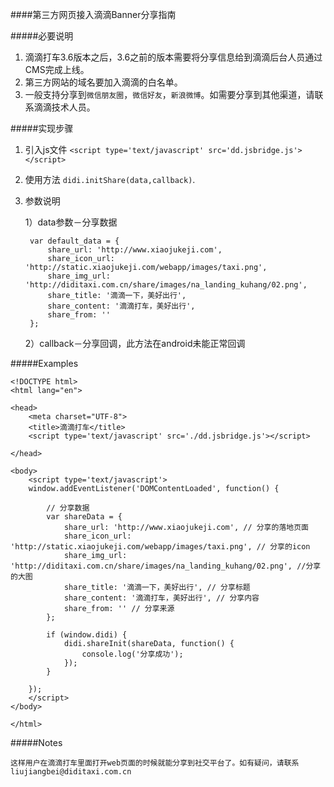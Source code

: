 ####第三方网页接入滴滴Banner分享指南

#####必要说明

1. 滴滴打车3.6版本之后，3.6之前的版本需要将分享信息给到滴滴后台人员通过CMS完成上线。
2. 第三方网站的域名要加入滴滴的白名单。
3. 一般支持分享到`微信朋友圈`，`微信好友`，`新浪微博`。如需要分享到其他渠道，请联系滴滴技术人员。

#####实现步骤

1. 引入js文件 `<script type='text/javascript' src='dd.jsbridge.js'></script>` 
2. 使用方法 `didi.initShare(data,callback)`.
3. 参数说明

	1）data参数－分享数据
	
	    var default_data = {
	        share_url: 'http://www.xiaojukeji.com',
	        share_icon_url: 'http://static.xiaojukeji.com/webapp/images/taxi.png',
	        share_img_url: 'http://diditaxi.com.cn/share/images/na_landing_kuhang/02.png',
	        share_title: '滴滴一下，美好出行',
	        share_content: '滴滴打车，美好出行',
	        share_from: ''
	    };
	    
	    
	  2）callback－分享回调，此方法在android未能正常回调
	  
#####Examples
	
	<!DOCTYPE html>
	<html lang="en">
	
	<head>
	    <meta charset="UTF-8">
	    <title>滴滴打车</title>
	    <script type='text/javascript' src='./dd.jsbridge.js'></script>
	
	</head>
	
	<body>
	    <script type='text/javascript'>
	    window.addEventListener('DOMContentLoaded', function() {
	
	        // 分享数据
	        var shareData = {
	            share_url: 'http://www.xiaojukeji.com', // 分享的落地页面
	            share_icon_url: 'http://static.xiaojukeji.com/webapp/images/taxi.png', // 分享的icon
	            share_img_url: 'http://diditaxi.com.cn/share/images/na_landing_kuhang/02.png', //分享的大图
	            share_title: '滴滴一下，美好出行', // 分享标题
	            share_content: '滴滴打车，美好出行', // 分享内容
	            share_from: '' // 分享来源
	        };
	
	        if (window.didi) {
	            didi.shareInit(shareData, function() {
	                console.log('分享成功');
	            });
	        }
	
	    });
	    </script>
	</body>
	
	</html>
	
#####Notes

	这样用户在滴滴打车里面打开web页面的时候就能分享到社交平台了。如有疑问，请联系liujiangbei@diditaxi.com.cn